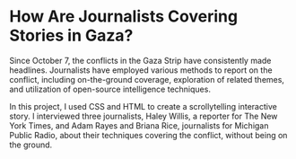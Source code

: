 # How Are Journalists Covering Stories in Gaza?
 
Since October 7, the conflicts in the Gaza Strip have consistently made headlines. Journalists have employed various methods to report on the conflict, including on-the-ground coverage, exploration of related themes, and utilization of open-source intelligence techniques.

In this project, I used CSS and HTML to create a scrollytelling interactive story. I interviewed three journalists, Haley Willis, a reporter for The New York Times, and Adam Rayes and Briana Rice, journalists for Michigan Public Radio, about their techniques covering the conflict, without being on the ground. 
